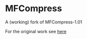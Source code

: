 # MFCompress
A (working) fork of MFCompress-1.01

For the original work see [here](https://bioinformatics.ua.pt/software/mfcompress/)
